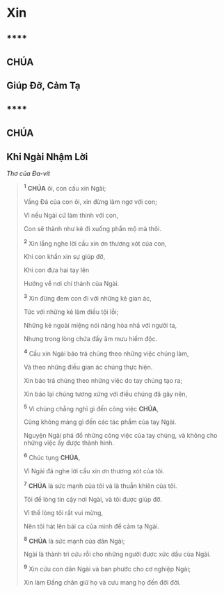 # Xin

## \*\*\*\*

## CHÚA

## Giúp Đỡ, Cảm Tạ

## \*\*\*\*

## CHÚA

## Khi Ngài Nhậm Lời

_Thơ của Đa-vít_

> <sup><b>1</b></sup> **CHÚA** ôi, con cầu xin Ngài;
>
> Vầng Đá của con ôi, xin đừng làm ngơ với con;
>
> Vì nếu Ngài cứ làm thinh với con,
>
> Con sẽ thành như kẻ đi xuống phần mộ mà thôi.
>
> <sup><b>2</b></sup> Xin lắng nghe lời cầu xin ơn thương xót của con,
>
> Khi con khẩn xin sự giúp đỡ,
>
> Khi con đưa hai tay lên
>
> Hướng về nơi chí thánh của Ngài.
>
> <sup><b>3</b></sup> Xin đừng đem con đi với những kẻ gian ác,
>
> Tức với những kẻ làm điều tội lỗi;
>
> Những kẻ ngoài miệng nói năng hòa nhã với người ta,
>
> Nhưng trong lòng chứa đầy âm mưu hiểm độc.
>
> <sup><b>4</b></sup> Cầu xin Ngài báo trả chúng theo những việc chúng làm,
>
> Và theo những điều gian ác chúng thực hiện.
>
> Xin báo trả chúng theo những việc do tay chúng tạo ra;
>
> Xin báo lại chúng tương xứng với điều chúng đã gây nên,
>
> <sup><b>5</b></sup> Vì chúng chẳng nghĩ gì đến công việc **CHÚA**,
>
> Cũng không màng gì đến các tác phẩm của tay Ngài.
>
> Nguyện Ngài phá đổ những công việc của tay chúng, và không cho những việc ấy được thành hình.
>
> <sup><b>6</b></sup> Chúc tụng **CHÚA**,
>
> Vì Ngài đã nghe lời cầu xin ơn thương xót của tôi.
>
> <sup><b>7</b></sup> **CHÚA** là sức mạnh của tôi và là thuẫn khiên của tôi.
>
> Tôi để lòng tin cậy nơi Ngài, và tôi được giúp đỡ.
>
> Vì thế lòng tôi rất vui mừng,
>
> Nên tôi hát lên bài ca của mình để cảm tạ Ngài.
>
> <sup><b>8</b></sup> **CHÚA** là sức mạnh của dân Ngài;
>
> Ngài là thành trì cứu rỗi cho những người được xức dầu của Ngài.
>
> <sup><b>9</b></sup> Xin cứu con dân Ngài và ban phước cho cơ nghiệp Ngài;
>
> Xin làm Đấng chăn giữ họ và cưu mang họ đến đời đời.

